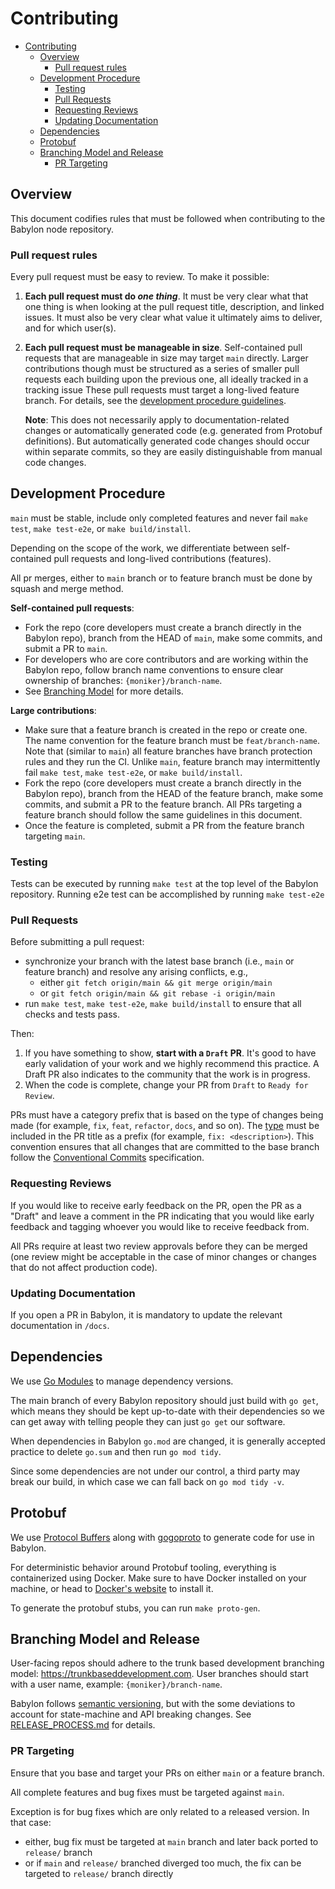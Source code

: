 # Contributing

- [Contributing](#contributing)
  - [Overview](#overview)
    - [Pull request rules](#pull-request-rules)
  - [Development Procedure](#development-procedure)
    - [Testing](#testing)
    - [Pull Requests](#pull-requests)
    - [Requesting Reviews](#requesting-reviews)
    - [Updating Documentation](#updating-documentation)
  - [Dependencies](#dependencies)
  - [Protobuf](#protobuf)
  - [Branching Model and Release](#branching-model-and-release)
    - [PR Targeting](#pr-targeting)

## Overview

This document codifies rules that must be followed when contributing to
the Babylon node repository.

### Pull request rules

Every pull request must be easy to review. To make it possible:

 1. **Each pull request must do _one thing_**. It must be very clear what that
    one thing is when looking at the pull request title, description, and linked
    issues. It must also be very clear what value it ultimately aims to deliver,
    and for which user(s).

 2. **Each pull request must be manageable in size**. Self-contained pull
    requests that are manageable in size may target `main` directly. Larger
    contributions though must be structured as a series of smaller pull requests
    each building upon the previous one, all ideally tracked in a tracking issue
    These pull requests must target a long-lived feature branch. For details,
    see the [development procedure guidelines](#development-procedure).

    **Note**: This does not necessarily apply to documentation-related changes
    or automatically generated code (e.g. generated from Protobuf definitions).
    But automatically generated code changes should occur within separate
    commits, so they are easily distinguishable from manual code changes.

## Development Procedure

`main` must be stable, include only completed features and never fail `make
test`, `make test-e2e`, or `make build/install`.

Depending on the scope of the work, we differentiate between self-contained pull
requests and long-lived contributions (features).

All pr merges, either to `main` branch or to feature branch must be done by
squash and merge method.

**Self-contained pull requests**:

* Fork the repo (core developers must create a branch directly in the Babylon
repo), branch from the HEAD of `main`, make some commits, and submit a PR to
`main`.
* For developers who are core contributors and are working within the Babylon
repo, follow branch name conventions to ensure clear ownership of branches:
`{moniker}/branch-name`.
* See [Branching Model](#branching-model-and-release) for more details.

**Large contributions**:

* Make sure that a feature branch is created in the repo or create one. The name
  convention for the feature branch must be `feat/branch-name`. Note that
  (similar to `main`) all feature branches have branch protection rules and they
  run the CI. Unlike `main`, feature branch may intermittently fail `make test`,
  `make test-e2e`, or `make build/install`.
* Fork the repo (core developers must create a branch directly in the Babylon
  repo), branch from the HEAD of the feature branch, make some commits, and
  submit a PR to the feature branch. All PRs targeting a feature branch should
  follow the same guidelines in this document.
* Once the feature is completed, submit a PR from the feature branch targeting
  `main`.

### Testing

Tests can be executed by running `make test` at the top level of the Babylon
repository. Running e2e test can be accomplished by running `make test-e2e`

### Pull Requests

Before submitting a pull request:

* synchronize your branch with the latest base branch (i.e., `main` or feature
  branch) and resolve any arising conflicts, e.g.,
  - either `git fetch origin/main && git merge origin/main`
  - or `git fetch origin/main && git rebase -i origin/main`
* run `make test`, `make test-e2e`, `make build/install` to ensure that all
  checks and tests pass.

Then:

1. If you have something to show, **start with a `Draft` PR**. It's good to have
   early validation of your work and we highly recommend this practice. A Draft
   PR also indicates to the community that the work is in progress.
2. When the code is complete, change your PR from `Draft` to `Ready for Review`.

PRs must have a category prefix that is based on the type of changes being made
(for example, `fix`, `feat`, `refactor`, `docs`, and so on). The
[type](https://github.com/commitizen/conventional-commit-types/blob/v3.0.0/index.json)
must be included in the PR title as a prefix (for example, `fix:
<description>`). This convention ensures that all changes that are committed to
the base branch follow the [Conventional
Commits](https://www.conventionalcommits.org/en/v1.0.0/) specification.

### Requesting Reviews

If you would like to receive early feedback on the PR, open the PR as a "Draft"
and leave a comment in the PR indicating that you would like early feedback and
tagging whoever you would like to receive feedback from.

All PRs require at least two review approvals before they can be merged (one
review might be acceptable in the case of minor changes or changes that do not
affect production code).

### Updating Documentation

If you open a PR in Babylon, it is mandatory to update the relevant
documentation in `/docs`.

## Dependencies

We use [Go Modules](https://github.com/golang/go/wiki/Modules) to manage
dependency versions.

The main branch of every Babylon repository should just build with `go get`,
which means they should be kept up-to-date with their dependencies so we can get
away with telling people they can just `go get` our software.

When dependencies in Babylon `go.mod` are changed, it is generally accepted
practice to delete `go.sum` and then run `go mod tidy`.

Since some dependencies are not under our control, a third party may break our
build, in which case we can fall back on `go mod tidy -v`.

## Protobuf

We use [Protocol Buffers](https://developers.google.com/protocol-buffers) along
with [gogoproto](https://github.com/cosmos/gogoproto) to generate code for use
in Babylon.

For deterministic behavior around Protobuf tooling, everything is containerized
using Docker. Make sure to have Docker installed on your machine, or head to
[Docker's website](https://docs.docker.com/get-docker/) to install it.

To generate the protobuf stubs, you can run `make proto-gen`.

## Branching Model and Release

User-facing repos should adhere to the trunk based development branching model:
https://trunkbaseddevelopment.com. User branches should start with a user name,
example: `{moniker}/branch-name`.

Babylon follows [semantic versioning](https://semver.org), but with the some
deviations to account for state-machine and API breaking changes. See
[RELEASE_PROCESS.md](./RELEASE_PROCESS.md) for details.

### PR Targeting

Ensure that you base and target your PRs on either `main` or a feature branch.

All complete features and bug fixes must be targeted against `main`.

Exception is for bug fixes which are only related to a released version. In that
case:
- either, bug fix must be targeted at `main` branch and later back ported to
  `release/` branch
- or if `main` and `release/` branched diverged too much, the fix can be
targeted to `release/` branch directly

